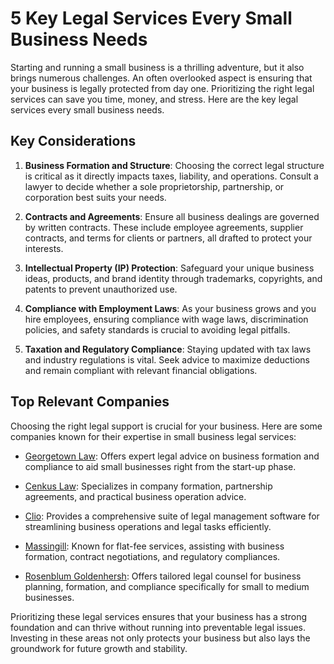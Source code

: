 # 5 Key Legal Services Every Small Business Needs

Starting and running a small business is a thrilling adventure, but it also brings numerous challenges. An often overlooked aspect is ensuring that your business is legally protected from day one. Prioritizing the right legal services can save you time, money, and stress. Here are the key legal services every small business needs.

## Key Considerations

1. **Business Formation and Structure**: Choosing the correct legal structure is critical as it directly impacts taxes, liability, and operations. Consult a lawyer to decide whether a sole proprietorship, partnership, or corporation best suits your needs.

2. **Contracts and Agreements**: Ensure all business dealings are governed by written contracts. These include employee agreements, supplier contracts, and terms for clients or partners, all drafted to protect your interests.

3. **Intellectual Property (IP) Protection**: Safeguard your unique business ideas, products, and brand identity through trademarks, copyrights, and patents to prevent unauthorized use.

4. **Compliance with Employment Laws**: As your business grows and you hire employees, ensuring compliance with wage laws, discrimination policies, and safety standards is crucial to avoiding legal pitfalls.

5. **Taxation and Regulatory Compliance**: Staying updated with tax laws and industry regulations is vital. Seek advice to maximize deductions and remain compliant with relevant financial obligations.

## Top Relevant Companies

Choosing the right legal support is crucial for your business. Here are some companies known for their expertise in small business legal services:

- [Georgetown Law](/dir/georgetown_law): Offers expert legal advice on business formation and compliance to aid small businesses right from the start-up phase.

- [Cenkus Law](/dir/cenkus_law): Specializes in company formation, partnership agreements, and practical business operation advice.

- [Clio](/dir/clio): Provides a comprehensive suite of legal management software for streamlining business operations and legal tasks efficiently.

- [Massingill](/dir/massingill): Known for flat-fee services, assisting with business formation, contract negotiations, and regulatory compliances.

- [Rosenblum Goldenhersh](/dir/rosenblum_goldenhersh): Offers tailored legal counsel for business planning, formation, and compliance specifically for small to medium businesses.

Prioritizing these legal services ensures that your business has a strong foundation and can thrive without running into preventable legal issues. Investing in these areas not only protects your business but also lays the groundwork for future growth and stability.